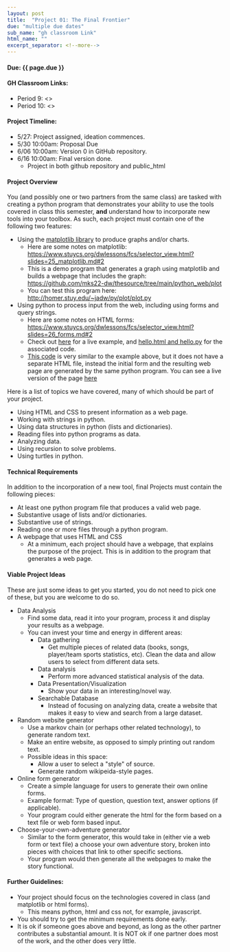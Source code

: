 ```yaml
---
layout: post
title:  "Project 01: The Final Frontier"
due: "multiple due dates"
sub_name: "gh classroom Link"
html_name: ""
excerpt_separator: <!--more-->
---
```


#### Due: {{ page.due }}
#### GH Classroom Links:
* Period 9: <>
* Period 10: <>

#### Project Timeline:
- 5/27: Project assigned, ideation commences.
- 5/30 10:00am: Proposal Due
- 6/06 10:00am: Version 0 in GitHub repository.
- 6/16 10:00am: Final version done.
  - Project in both github repository and public_html

<!-- #### Final Checklist
- All code and data files in final project repository.
- `public_html/final/` correctly linked to your final project repository.
- `index.html` file created with:
  - Name of project
  - Name(s) of project authors
  - Class period
  - Description of project
  - Link to working project
- `http://homer.stuy.edu/~USERNAME/final/` correctly loads your `index.html` file.

#### Publishing Instructions:
We are going to clone our projects inside our `public_html` directories on the school computers (but not on github), into a directory called `final`. Normally, putting a repository inside another repository can be complicated, but we are going to tell git to ignore the `final` repository while only inside `public_html`. Once done, we do all our final project work inside the `final` directory, including git commits, pulls and pushes. Your project should be accessible via: `http://homer.stuy.edu/~USERNAME/final/`

1. Open a new terminal window.
2. Change into your public_html directory
  - `~$ cd public_html`
3. Clone your final project repository into your public_html directory. Name the cloned directory __final__.
  - `~public_html$ git clone YOUR_SSH_REPO_LINK final`
  - Now `final` will be a directory inside `public_html`
4. Make sure that git does not consider `final` to be part of `public_html`
   - `~public_html$ cat >> .gitignore`: then hit enter
   - `final`: then hit enter, followed by control-d
   - This will create (or append to) a file called `.gitignore`, which tells git to ignore any file(s) in that list. We then put `final` in `.gitignore`.
5. Add `.gitignore` to your public_html, then commit and push:
   - First, make sure `public_html` is current: `public_html$ git pull`
     - If any errors appear, fix those before moving on.
   - Then, add `.gitignore`: `public_html$ git add .gitignore`
   - Then, commit: `public_html$ git commit -am "+gitignore"`
   - Then, push: `public_html$ git push` -->


#### Project Overview
You (and possibly one or two partners from the same class) are tasked with creating a python program that demonstrates your ability to use the tools covered in class this semester, __and__ understand how to incorporate new tools into your toolbox. As such, each project must contain one of the following two features:
* Using the [matplotlib library](https://matplotlib.org/stable/) to produce graphs and/or charts.
  - Here are some notes on matplotlib: <https://www.stuycs.org/dwlessons/fcs/selector_view.html?slides=25_matplotlib.md#2>
  - This is a demo program that generates a graph using matplotlib and builds a webpage that includes the graph: <https://github.com/mks22-dw/thesource/tree/main/python_web/plot>
  - You can test this program here: <http://homer.stuy.edu/~jadw/py/plot/plot.py>
* Using python to process input from the web, including using forms and query strings.
  - Here are some notes on HTML forms: <https://www.stuycs.org/dwlessons/fcs/selector_view.html?slides=26_forms.md#2>
  - Check out [here](http://homer.stuy.edu/~jadw/py/hello.html) for a live example, and [hello.html and hello.py](https://github.com/mks22-dw/thesource/tree/main/python_web) for the associated code.
  - [This code](https://github.com/mks22-dw/thesource/blob/main/python_web/dynaform.py) is very similar to the example above, but it does not have a separate HTML file, instead the initial form and the resulting web page are generated by the same python program. You can see a live version of the page [here](http://homer.stuy.edu/~jadw/py/dynaform.py)

Here is a list of topics we have covered, many of which should be part of your project.
* Using HTML and CSS to present information as a web page.
* Working with strings in python.
* Using data structures in python (lists and dictionaries).
* Reading files into python programs as data.
* Analyzing data.
* Using recursion to solve problems.
* Using turtles in python.

#### Technical Requirements
In addition to the incorporation of a new tool, final Projects must contain the following pieces:
* At least one python program file that produces a valid web page.
* Substantive usage of lists and/or dictionaries.
* Substantive use of strings.
* Reading one or more files through a python program.
* A webpage that uses HTML and CSS
  - At a minimum, each project should have a webpage, that explains the purpose of the project. This is in addition to the program that generates a web page.

#### Viable Project Ideas
These are just some ideas to get you started, you do not need to pick one of these, but you are welcome to do so.
* Data Analysis
  * Find some data, read it into your program, process it and display your results as a webpage.
  * You can invest your time and energy in different areas:
    * Data gathering
      * Get multiple pieces of related data (books, songs, player/team sports statistics, etc). Clean the data and allow users to select from different data sets.
    * Data analysis
      * Perform more advanced statistical analysis of the data.
    * Data Presentation/Visualization
      * Show your data in an interesting/novel way.
    * Searchable Database
      * Instead of focusing on analyzing data, create a website that makes it easy to view and search from a large dataset.
* Random website generator
  - Use a markov chain (or perhaps other related technology), to generate random text.
  - Make an entire website, as opposed to simply printing out random text.
  - Possible ideas in this space:
    - Allow a user to select a "style" of source.
    - Generate random wikipeida-style pages.
* Online form generator
  * Create a simple language for users to generate their own online forms.
  * Example format: Type of question, question text, answer options (if applicable).
  * Your program could either generate the html for the form based on a text file or web form based input.
* Choose-your-own-adventure generator
  * Similar to the form generator, this would take in (either vie a web form or text file) a choose your own adventure story, broken into pieces with choices that link to other specific sections.
  * Your program would then generate all the webpages to make the story functional.

#### Further Guidelines:
* Your project should focus on the technologies covered in class (and matplotlib or html forms).
  - This means python, html and css not, for example, javascript.
* You should try to get the minimum requirements done early.
* It is ok if someone goes above and beyond, as long as the other partner contributes a substantial amount. It is NOT ok if one partner does most of the work, and the other does very little.
